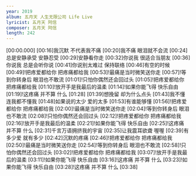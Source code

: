 ```yaml
---
year: 2019
album: 五月天 人生无限公司 Life Live
lyricist: 五月天 阿信
composer: 五月天 阿信
length: 242
---
```

[00:00.000]
[00:16]我沉默 不代表我不痛
[00:20]我不痛 眼泪就不会流
[00:24]总是安静承受 安静忍受
[00:29]安静看你走
[00:32]你说我 很适合当朋友
[00:36]你说我 总是会听你说
[00:41]你说别太难过 保持联络
[00:46]有空的时候
[00:49]!把疼爱都给你 把疼痛都给我
[00:53]!最痛是当时微笑送你走
[00:57]!等到你转身后 眼泪也不敢流
[01:01]!只怕你偶然还会回过头
[01:05]!把疼爱都给你 把疼痛都给我
[01:10]!放开手是我最后的温柔
[01:14]!如果你能飞得 快乐自由
[01:19]!这疼痛 并不算 什么
[01:28]
[01:39]想挽留 却为什么点头
[01:43]我不懂 连我都不懂我
[01:48]如果说的太少 爱的太多
[01:53]有谁能够懂
[01:56]!把疼爱都给你 把疼痛都给我
[02:00]!最痛是当时微笑送你走
[02:04]!等到你转身后 眼泪也不敢流
[02:08]!只怕你偶然还会回过头
[02:12]!把疼爱都给你 把疼痛都给我
[02:16]!放开手是我最后的温柔
[02:21]!如果你能飞得 快乐自由
[02:25]!这疼痛 并不算 什么
[02:31]千言万语拥挤我的宇宙
[02:35]让我震耳欲聋 喔喔
[02:39]有多少爱 就有多少
[02:42]沉默的疼痛
[02:46]!把疼爱都给你 把疼痛都给我
[02:50]!最痛是当时微笑送你走
[02:54]!等到你转身后 眼泪也不敢流
[02:58]!只怕你偶然还会回过头
[03:02]!把疼爱都给你 把疼痛都给我
[03:07]!放开手是我最后的温柔
[03:11]!如果你能飞得 快乐自由
[03:16]!这疼痛 并不算 什么
[03:23]!如果你能飞得 快乐自由
[03:28]!这疼痛 并不算 什么
[03:38]